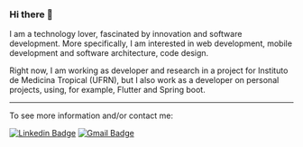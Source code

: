 ### Hi there 👋

I am a technology lover, fascinated by innovation and software development. More specifically, I am interested in web development, mobile development and software architecture, code design.

Right now, I am working as developer and research in a project for Instituto de Medicina Tropical (UFRN), but I also work as a developer on personal projects, using,  for example, Flutter and Spring boot.

***

To see more information and/or contact me:

[![Linkedin Badge](https://img.shields.io/badge/-LinkedIn-blue?style=flat-square&logo=Linkedin&logoColor=white&link=https://www.linkedin.com/in/alef-emannuel-26ab22177)](https://www.linkedin.com/in/alef-emannuel-26ab22177)
[![Gmail Badge](https://img.shields.io/badge/-alefemannuelifrn@gmail.com-D44638?style=flat-square&logo=Gmail&logoColor=white&link=mailto:alefemannuelifrn@gmail.com)](mailto:alefemannuelifrn@gmail.com)

